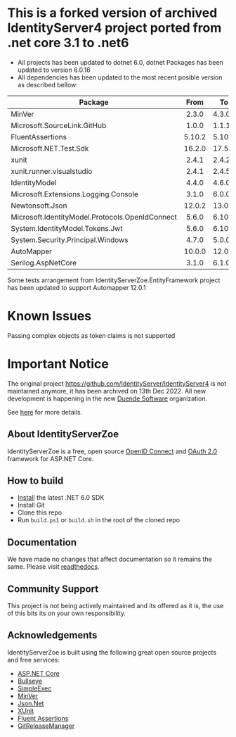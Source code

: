 # This is a forked version of archived IdentityServer4 project ported from .net core 3.1 to .net6

- All projects has been updated to dotnet 6.0, dotnet Packages has been updated to version 6.0.16
- All dependencies has been updated to the most recent posible version as described bellow:

|  Package  | From | To |
|-------|:-----------------:|-----|
|  MinVer  | 2.3.0  | 4.3.0  |
|  Microsoft.SourceLink.GitHub  | 1.0.0  | 1.1.1  |
|  FluentAssertions  | 5.10.2  | 5.10.3  |
|  Microsoft.NET.Test.Sdk  | 16.2.0  | 17.5.0  |
|  xunit  | 2.4.1  | 2.4.2  |
|  xunit.runner.visualstudio  | 2.4.1  | 2.4.5  |
|  IdentityModel  | 4.4.0  | 4.6.0  |
|  Microsoft.Extensions.Logging.Console  | 3.1.0  | 6.0.0  |
|  Newtonsoft.Json  | 12.0.2  | 13.0.3  |
|  Microsoft.IdentityModel.Protocols.OpenIdConnect  | 5.6.0  | 6.10.0  |
|  System.IdentityModel.Tokens.Jwt  | 5.6.0 | 6.10.0  |
|  System.Security.Principal.Windows  | 4.7.0  | 5.0.0  |
|  AutoMapper  | 10.0.0  | 12.0.1  |
|  Serilog.AspNetCore  | 3.1.0  | 6.1.0  |

Some tests arrangement from IdentityServerZoe.EntityFramework project has been updated to support Automapper 12.0.1

# Known Issues

Passing complex objects as token claims is not supported

# Important Notice

The original project <https://github.com/IdentityServer/IdentityServer4> is not maintained anymore, it has been archived on 13th Dec 2022. All new development is happening in the new [Duende Software](https://github.com/duendesoftware) organization.

See [here](https://duendesoftware.com/products/identityserver) for more details.

## About IdentityServerZoe

IdentityServerZoe is a free, open source [OpenID Connect](http://openid.net/connect/) and [OAuth 2.0](https://tools.ietf.org/html/rfc6749) framework for ASP.NET Core.

## How to build

- [Install](https://www.microsoft.com/net/download/core#/current) the latest .NET 6.0 SDK
- Install Git
- Clone this repo
- Run `build.ps1` or `build.sh` in the root of the cloned repo

## Documentation

We have made no changes that affect documentation so it remains the same.
Please visit [readthedocs](https://identityserver4.readthedocs.io).

## Community Support

This project is not being actively maintained and its offered as it is, the use of this bits its on your own responsibility.

## Acknowledgements

IdentityServerZoe is built using the following great open source projects and free services:

- [ASP.NET Core](https://github.com/dotnet/aspnetcore)
- [Bullseye](https://github.com/adamralph/bullseye)
- [SimpleExec](https://github.com/adamralph/simple-exec)
- [MinVer](https://github.com/adamralph/minver)
- [Json.Net](http://www.newtonsoft.com/json)
- [XUnit](https://xunit.github.io/)
- [Fluent Assertions](http://www.fluentassertions.com/)
- [GitReleaseManager](https://github.com/GitTools/GitReleaseManager)
